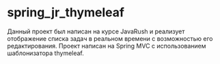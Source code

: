# spring_jr_thymeleaf
Данный проект был написан на курсе JavaRush и реализует отображение списка задач в реальном времени с возможностью его редактирования. Проект написан на Spring MVC с использованием шаблонизатора thymeleaf.
